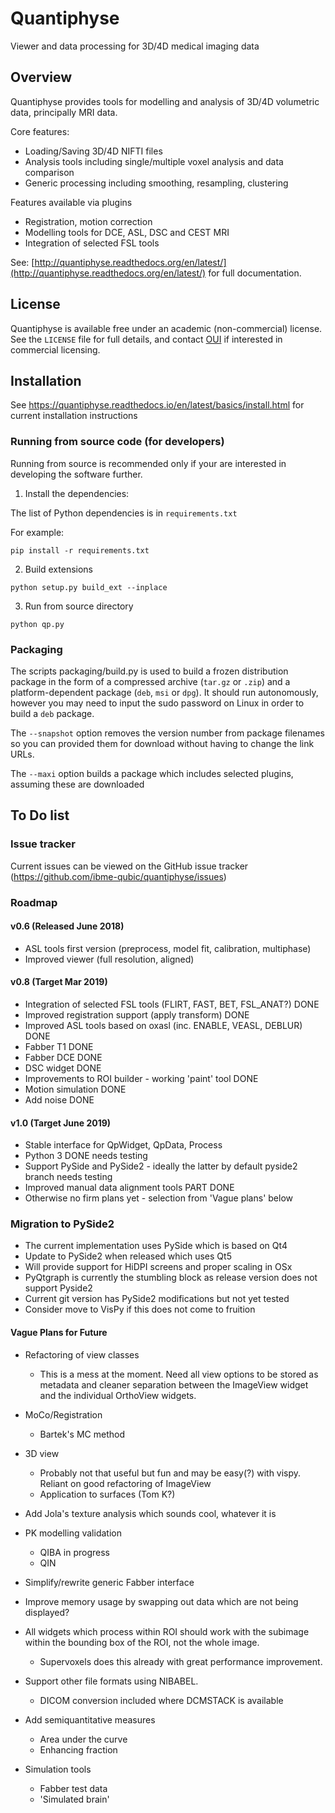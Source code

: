 # Quantiphyse

Viewer and data processing for 3D/4D medical imaging data

## Overview

Quantiphyse provides tools for modelling and analysis of 3D/4D volumetric data, principally MRI data. 

Core features:
- Loading/Saving 3D/4D NIFTI files
- Analysis tools including single/multiple voxel analysis and data comparison
- Generic processing including smoothing, resampling, clustering

Features available via plugins
- Registration, motion correction
- Modelling tools for DCE, ASL, DSC and CEST MRI
- Integration of selected FSL tools

See: [http://quantiphyse.readthedocs.org/en/latest/](http://quantiphyse.readthedocs.org/en/latest/) for full documentation.

## License

Quantiphyse is available free under an academic (non-commercial) license. See the `LICENSE` file for
full details, and contact [OUI](https://process.innovation.ox.ac.uk/software) if interested in 
commercial licensing.

## Installation

See https://quantiphyse.readthedocs.io/en/latest/basics/install.html for current installation
instructions

### Running from source code (for developers)

Running from source is recommended only if your are interested in developing the software further.

1. Install the dependencies:

The list of Python dependencies is in `requirements.txt`

For example:

    pip install -r requirements.txt

2. Build extensions

`python setup.py build_ext --inplace`

3. Run from source directory

`python qp.py`

### Packaging

The scripts packaging/build.py is used to build a frozen distribution package in the form of a compressed archive (`tar.gz` or `.zip`) 
and a platform-dependent package (`deb`, `msi` or `dpg`). It should run autonomously, however you may need to input the sudo password 
on Linux in order to build a `deb` package. 

The `--snapshot` option removes the version number from package filenames so you can provided them for download without having to change the link URLs.

The `--maxi` option builds a package which includes selected plugins, assuming these are downloaded

## To Do list

### Issue tracker

Current issues can be viewed on the GitHub issue tracker (https://github.com/ibme-qubic/quantiphyse/issues)

### Roadmap

#### v0.6 (Released June 2018)

 - ASL tools first version (preprocess, model fit, calibration, multiphase)
 - Improved viewer (full resolution, aligned)

#### v0.8 (Target Mar 2019)

 - Integration of selected FSL tools (FLIRT, FAST, BET, FSL_ANAT?)      DONE
 - Improved registration support (apply transform)                      DONE
 - Improved ASL tools based on oxasl (inc. ENABLE, VEASL, DEBLUR)       DONE
 - Fabber T1                                                            DONE
 - Fabber DCE                                                           DONE
 - DSC widget                                                           DONE
 - Improvements to ROI builder - working 'paint' tool                   DONE
 - Motion simulation                                                    DONE
 - Add noise                                                            DONE

#### v1.0 (Target June 2019)

 - Stable interface for QpWidget, QpData, Process
 - Python 3                                                             DONE needs testing
 - Support PySide and PySide2 - ideally the latter by default           pyside2 branch needs testing
 - Improved manual data alignment tools                                 PART DONE
 - Otherwise no firm plans yet - selection from 'Vague plans' below

### Migration to PySide2

 - The current implementation uses PySide which is based on Qt4
 - Update to PySide2 when released which uses Qt5
 - Will provide support for HiDPI screens and proper scaling in OSx
 - PyQtgraph is currently the stumbling block as release version does not support Pyside2
 - Current git version has PySide2 modifications but not yet tested
 - Consider move to VisPy if this does not come to fruition

#### Vague Plans for Future

 - Refactoring of view classes
   - This is a mess at the moment. Need all view options to be stored as metadata
     and cleaner separation between the ImageView widget and the individual OrthoView
     widgets.

 - MoCo/Registration
   - Bartek's MC method

 - 3D view
   - Probably not that useful but fun and may be easy(?) with vispy. Reliant on good refactoring of ImageView
   - Application to surfaces (Tom K?)

 - Add Jola's texture analysis which sounds cool, whatever it is

 - PK modelling validation
   - QIBA in progress
   - QIN

 - Simplify/rewrite generic Fabber interface

 - Improve memory usage by swapping out data which are not being displayed?

 - All widgets which process within ROI should work with the subimage within the bounding box of the
   ROI, not the whole image. 
    - Supervoxels does this already with great performance improvement.

 - Support other file formats using NIBABEL.
   - DICOM conversion included where DCMSTACK is available

 - Add semiquantitative measures
   - Area under the curve
   - Enhancing fraction

 - Simulation tools
   - Fabber test data
   - 'Simulated brain'
